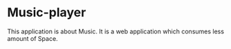 # Music-player
This application is about Music. It is a web application which consumes less amount of Space.
